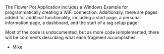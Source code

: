 The Flower Pot Application includes a Windows Example for programmatically creating a WiFi connection. Additionally, 
there are pages added for additinal functionality, including a start page, a personal information page, a dashboard, 
and the start of a tag setup page.

Most of the code is undocumented, but as more code isimplemented, there will be comments describing what each fragment accomplishes.

- Mike
